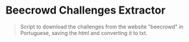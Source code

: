 # Beecrowd Challenges Extractor

> Script to download the challenges from the website "beecrowd" in Portuguese, saving the html and converting it to txt.
